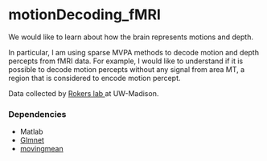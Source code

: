 # motionDecoding_fMRI

We would like to learn about how the brain represents motions and depth.

In particular, I am using sparse MVPA methods to decode motion and depth percepts from fMRI data. For example, I would like to understand if it is possible to decode motion percepts without any signal from area MT, a region that is considered to encode motion percept. 

Data collected by <a href = "http://psych.wisc.edu/vision/research.php">Rokers lab </a>  at UW-Madison. 



### Dependencies
* Matlab 
 * <a href = "http://web.stanford.edu/~hastie/glmnet_matlab/">Glmnet</a>
 * <a href = "https://www.mathworks.com/matlabcentral/fileexchange/41859-moving-average-function">movingmean</a>

